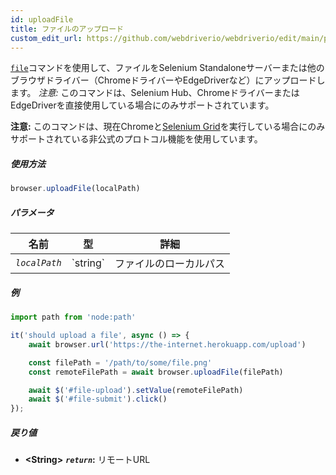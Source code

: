 ```yaml
---
id: uploadFile
title: ファイルのアップロード
custom_edit_url: https://github.com/webdriverio/webdriverio/edit/main/packages/webdriverio/src/commands/browser/uploadFile.ts
---
```


[`file`](https://webdriver.io/docs/api/selenium#file)コマンドを使用して、ファイルをSelenium Standaloneサーバーまたは他のブラウザドライバー（ChromeドライバーやEdgeDriverなど）にアップロードします。
_注意:_ このコマンドは、Selenium Hub、ChromeドライバーまたはEdgeDriverを直接使用している場合にのみサポートされています。

__注意:__ このコマンドは、現在Chromeと[Selenium Grid](https://www.selenium.dev/documentation/en/grid/)を実行している場合にのみサポートされている非公式のプロトコル機能を使用しています。

##### 使用方法

```js
browser.uploadFile(localPath)
```

##### パラメータ

<table>
  <thead>
    <tr>
      <th>名前</th><th>型</th><th>詳細</th>
    </tr>
  </thead>
  <tbody>
    <tr>
      <td><code><var>localPath</var></code></td>
      <td>`string`</td>
      <td>ファイルのローカルパス</td>
    </tr>
  </tbody>
</table>

##### 例

```js title="uploadFile.js"
import path from 'node:path'

it('should upload a file', async () => {
    await browser.url('https://the-internet.herokuapp.com/upload')

    const filePath = '/path/to/some/file.png'
    const remoteFilePath = await browser.uploadFile(filePath)

    await $('#file-upload').setValue(remoteFilePath)
    await $('#file-submit').click()
});
```

##### 戻り値

- **&lt;String&gt;**
            **<code><var>return</var></code>:**  リモートURL